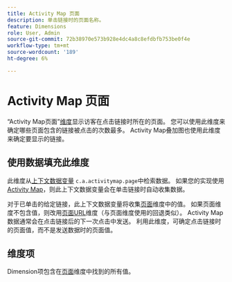 ```yaml
---
title: Activity Map 页面
description: 单击链接时的页面名称。
feature: Dimensions
role: User, Admin
source-git-commit: 72b38970e573b928e4dc4a8c8efdbfb753be0f4e
workflow-type: tm+mt
source-wordcount: '189'
ht-degree: 6%

---
```


# Activity Map 页面

“Activity Map页面”[维度](overview.md)显示访客在点击链接时所在的页面。 您可以使用此维度来确定哪些页面包含的链接被点击的次数最多。 Activity Map叠加图也使用此维度来确定要显示的链接。

## 使用数据填充此维度

此维度从[上下文数据变量](/help/implement/vars/page-vars/contextdata.md) `c.a.activitymap.page`中检索数据。 如果您的实现使用[Activity Map](/help/analyze/activity-map/overview.md)，则此上下文数据变量会在单击链接时自动收集数据。

对于已单击的给定链接，此上下文数据变量将收集[页面](page.md)维度中的值。 如果页面维度不包含值，则改用[页面URL](page-url.md)维度（与页面维度使用的回退类似）。 Activity Map数据通常会在点击链接后的下一次点击中发送。 利用此维度，可确定点击链接时的页面值，而不是发送数据时的页面值。

## 维度项

Dimension项包含在[页面](page.md)维度中找到的所有值。
